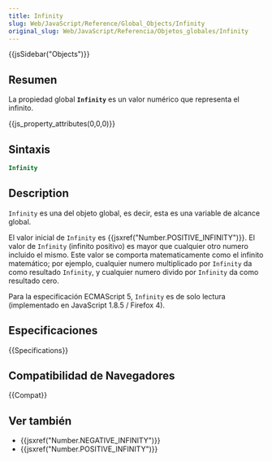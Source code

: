 ```yaml
---
title: Infinity
slug: Web/JavaScript/Reference/Global_Objects/Infinity
original_slug: Web/JavaScript/Referencia/Objetos_globales/Infinity
---
```


{{jsSidebar("Objects")}}

## Resumen

La propiedad global **`Infinity`** es un valor numérico que representa el infinito.

{{js_property_attributes(0,0,0)}}

## Sintaxis

```js
Infinity
```

## Description

`Infinity` es una del objeto global, es decir, esta es una variable de alcance global.

El valor inicial de `Infinity` es {{jsxref("Number.POSITIVE_INFINITY")}}. El valor de `Infinity` (infinito positivo) es mayor que cualquier otro numero incluido el mismo. Este valor se comporta matematicamente como el infinito matemático; por ejemplo, cualquier numero multiplicado por `Infinity` da como resultado `Infinity`, y cualquier numero divido por `Infinity` da como resultado cero.

Para la especificación ECMAScript 5, `Infinity` es de solo lectura (implementado en JavaScript 1.8.5 / Firefox 4).

## Especificaciones

{{Specifications}}

## Compatibilidad de Navegadores

{{Compat}}

## Ver también

- {{jsxref("Number.NEGATIVE_INFINITY")}}
- {{jsxref("Number.POSITIVE_INFINITY")}}
